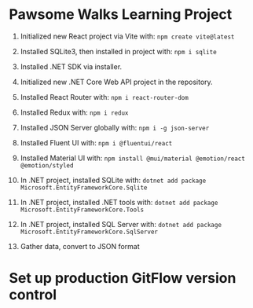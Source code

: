 # Pawsome Walks Learning Project

1. Initialized new React project via Vite with: `npm create vite@latest`
2. Installed SQLite3, then installed in project with: `npm i sqlite`
3. Installed .NET SDK via installer.
4. Initialized new .NET Core Web API project in the repository.
5. Installed React Router with: `npm i react-router-dom`
6. Installed Redux with: `npm i redux`
7. Installed JSON Server globally with: `npm i -g json-server`
8. Installed Fluent UI with: `npm i @fluentui/react`
9. Installed Material UI with: `npm install @mui/material @emotion/react @emotion/styled`
10. In .NET project, installed SQLite with: `dotnet add package Microsoft.EntityFrameworkCore.Sqlite`
11. In .NET project, installed .NET tools with: `dotnet add package Microsoft.EntityFrameworkCore.Tools`
12. In .NET project, installed SQL Server with: `dotnet add package Microsoft.EntityFrameworkCore.SqlServer`

13. Gather data, convert to JSON format

# Set up production GitFlow version control
